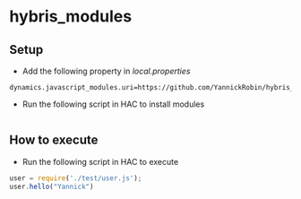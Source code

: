 # hybris_modules

## Setup 

- Add the following property in *local.properties*
```
dynamics.javascript_modules.uri=https://github.com/YannickRobin/hybris_modules.git
```

- Run the following script in HAC to install modules
```javascript

```

## How to execute

- Run the following script in HAC to execute
```javascript
user = require('./test/user.js');
user.hello("Yannick")
```